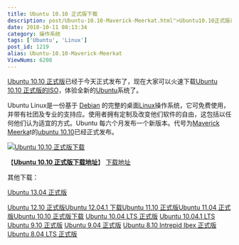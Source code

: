 ```yaml
---
title: Ubuntu 10.10 正式版下载
description: post/Ubuntu-10.10-Maverick-Meerkat.html">Ubuntu10.10正式版已经于今天正式发布了，现在大家可以火速下载post/Ubuntu-10.10-Maverick-Meerkat.html">Ubuntu10.10正式版的ISO，体验全新的/tags/Ubuntu">Ubuntu系统了。UbuntuLinux是一份基于 /tags/Debian">Debian 的完整的桌面/tags/Linux">Linux操作系统，它可免费使用，并带有社团及专业的支持应。使用者拥有定制及改变他们软件的自由，这包括以任何他们认为适宜的方式。Ubuntu每六个月发布一个新版本。代号为post/Ubuntu-10.10-Maverick-Meerkat.html">MaverickMeerkat的post/Ubuntu-10.10-Maverick-Meerkat.html">ubuntu10.10已经正式发布。post/Ubuntu-10.10-Maverick-Meerkat.html">
date: 2010-10-11 08:13:34
category: 操作系统
tags: ['Ubuntu', 'Linux']
post_id: 1219
alias: Ubuntu-10.10-Maverick-Meerkat
ViewNums: 6208
---
```


[Ubuntu 10.10 正式版](/blog/ubuntu-1010-maverick-meerkat)已经于今天正式发布了，现在大家可以火速下载[Ubuntu 10.10 正式版的ISO](/blog/ubuntu-1010-maverick-meerkat)，体验全新的[Ubuntu](/tags/Ubuntu)系统了。

Ubuntu Linux是一份基于 [Debian](/tags/Debian) 的完整的桌面[Linux](/tags/Linux)操作系统，它可免费使用，并带有社团及专业的支持应。使用者拥有定制及改变他们软件的自由，这包括以任何他们认为适宜的方式。Ubuntu 每六个月发布一个新版本。代号为[Maverick Meerka](/blog/ubuntu-1010-maverick-meerkat)t的[ubuntu 10.10](/blog/ubuntu-1010-maverick-meerkat)已经正式发布。

[![Ubuntu 10.10 正式版下载](http://wowubuntu.com/wp-content/uploads/2010/10/Selection_053.png)](/blog/ubuntu-1010-maverick-meerkat)

【[**Ubuntu 10.10 正式版下载地址**](/blog/ubuntu-1010-maverick-meerkat)】
 [下载地址](download.asp?id=455)

其他下载：

[Ubuntu 13.04 正式版](/blog/ubuntu-1304-final)

[Ubuntu 12.10 正式版](/blog/ubuntu-1210-final)[Ubuntu 12.04.1 下载](/blog/ubuntu-12041)[Ubuntu 11.10 正式版](/blog/ubuntu-1110-final)[Ubuntu 11.04 正式版](/blog/ubuntu-1104-final)[Ubuntu 10.10 正式版下载](/blog/ubuntu-1010-maverick-meerkat "ubuntu 1010 正式版下载")
[Ubuntu 10.04 LTS 正式版](/blog/ubuntu-1004-lts-final)
[Ubuntu 10.04.1 LTS](/blog/ubuntu-10041-lts "ubuntu 10041 lts 下载")
[Ubuntu 9.10 正式版](/blog/ubuntu-910-final)
[Ubuntu 9.04 正式版](/blog/ubuntu-904-final)
[Ubuntu 8.10 Intrepid Ibex 正式版](/blog/ubuntu-810-intrepid-ibex)
[Ubuntu 8.04 LTS 正式版](/blog/ubuntu-804-lts-download-xiazai)

